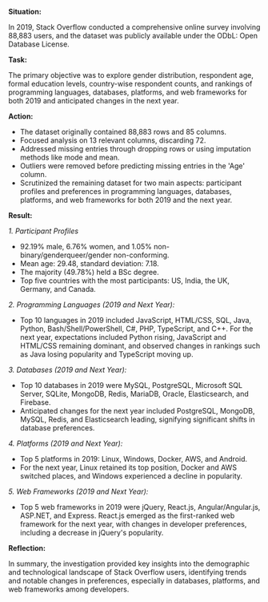 **Situation:**

In 2019, Stack Overflow conducted a comprehensive online survey involving 88,883 users, and the dataset was publicly available under the ODbL: Open Database License.

**Task:**

The primary objective was to explore gender distribution, respondent age, formal education levels, country-wise respondent counts, and rankings of programming languages, databases, platforms, and web frameworks for both 2019 and anticipated changes in the next year.

**Action:**

- The dataset originally contained 88,883 rows and 85 columns.
- Focused analysis on 13 relevant columns, discarding 72.
- Addressed missing entries through dropping rows or using imputation methods like mode and mean.
- Outliers were removed before predicting missing entries in the 'Age' column.
- Scrutinized the remaining dataset for two main aspects: participant profiles and preferences in programming languages, databases, platforms, and web frameworks for both 2019 and the next year.

**Result:**

*1. Participant Profiles*
- 92.19% male, 6.76% women, and 1.05% non-binary/genderqueer/gender non-conforming.
- Mean age: 29.48, standard deviation: 7.18.
- The majority (49.78%) held a BSc degree.
- Top five countries with the most participants: US, India, the UK, Germany, and Canada.

*2. Programming Languages (2019 and Next Year):*
- Top 10 languages in 2019 included JavaScript, HTML/CSS, SQL, Java, Python, Bash/Shell/PowerShell, C#, PHP, TypeScript, and C++.
   For the next year, expectations included Python rising, JavaScript and HTML/CSS remaining dominant, and observed changes in rankings such as Java losing popularity and TypeScript moving up.
  
*3. Databases (2019 and Next Year):*
- Top 10 databases in 2019 were MySQL, PostgreSQL, Microsoft SQL Server, SQLite, MongoDB, Redis, MariaDB, Oracle, Elasticsearch, and Firebase.
- Anticipated changes for the next year included PostgreSQL, MongoDB, MySQL, Redis, and Elasticsearch leading, signifying significant shifts in database preferences.
  
*4. Platforms (2019 and Next Year):*
- Top 5 platforms in 2019: Linux, Windows, Docker, AWS, and Android.
- For the next year, Linux retained its top position, Docker and AWS switched places, and Windows experienced a decline in popularity.
  
*5. Web Frameworks (2019 and Next Year):*
- Top 5 web frameworks in 2019 were jQuery, React.js, Angular/Angular.js, ASP.NET, and Express.
React.js emerged as the first-ranked web framework for the next year, with changes in developer preferences, including a decrease in jQuery's popularity.

**Reflection:**

In summary, the investigation provided key insights into the demographic and technological landscape of Stack Overflow users, identifying trends and notable changes in preferences, especially in databases, platforms, and web frameworks among developers.
